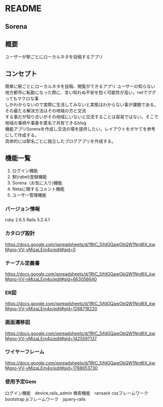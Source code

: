 # README

## Sorena

## 概要
ユーザーが駅ごとにローカルネタを投稿するアプリ

## コンセプト
簡単に駅ごとにローカルネタを投稿、閲覧ができるアプリ
ユーザーの知らない地方都市に転勤になった際に、言い知れぬ不安を抱く可能性が高い。netでググってもマクロな事						
しかわからないので実際に生活してみないと実態はわからない事が課題である。その最たる解決方法はその地域の方と交流						
する事だが知り合いがその地域にいないと交流することは容易ではない。そこで地域の事柄や事象を匿名で共有できるblog						
機能アプリSorenaを作成し交流の場を提供したい。レイアウトをボケてを参考にして作成する。						
具体的には駅名ごとに独立したブログアプリを作成する。						



## 機能一覧

1. ログイン機能
2. 駅(rabel)登録機能
3. Sorena（お気に入り)機能
4. Netaに関するコメント機能
5. ユーザー管理機能

### バージョン情報
ruby 2.6.5
Rails 5.2.4.1
### カタログ設計
https://docs.google.com/spreadsheets/d/1RtC_5ifdGQawObQW1Nrd6X_kwMgno-VV-vMizaLEm4o/edit#gid=0
### テーブル定義書
https://docs.google.com/spreadsheets/d/1RtC_5ifdGQawObQW1Nrd6X_kwMgno-VV-vMizaLEm4o/edit#gid=663056640
### ER図
https://docs.google.com/spreadsheets/d/1RtC_5ifdGQawObQW1Nrd6X_kwMgno-VV-vMizaLEm4o/edit#gid=1268718220
### 画面遷移図
https://docs.google.com/spreadsheets/d/1RtC_5ifdGQawObQW1Nrd6X_kwMgno-VV-vMizaLEm4o/edit#gid=1425597137
### ワイヤーフレーム
https://docs.google.com/spreadsheets/d/1RtC_5ifdGQawObQW1Nrd6X_kwMgno-VV-vMizaLEm4o/edit#gid=1788653730
### 使用予定Gem
ログイン機能　device,rails_admin
検索機能　ransack
cssフレームワーク　bootstrap
jsフレームワーク　jquery-rails
